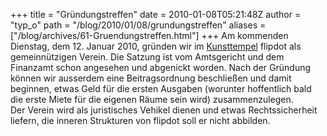 +++
title = "Gründungstreffen"
date = 2010-01-08T05:21:48Z
author = "typ_o"
path = "/blog/2010/01/08/grundungstreffen"
aliases = ["/blog/archives/61-Gruendungstreffen.html"]
+++
Am kommenden Dienstag, dem 12. Januar 2010, gründen wir im
[Kunsttempel](https://flipdot.org/blog/archives/47-Ab-jetzt-immer-Dienstags.html)
flipdot als gemeinnützigen Verein. Die Satzung ist vom Amtsgericht und
dem Finanzamt schon angesehen und abgenickt worden. Nach der Gründung
können wir ausserdem eine Beitragsordnung beschließen und damit
beginnen, etwas Geld für die ersten Ausgaben (worunter hoffentlich bald
die erste Miete für die eigenen Räume sein wird) zusammenzulegen.  
Der Verein wird als juristisches Vehikel dienen und etwas
Rechtssicherheit liefern, die inneren Strukturen von flipdot soll er
nicht abbilden.
